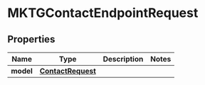 
# MKTGContactEndpointRequest

## Properties
Name | Type | Description | Notes
------------ | ------------- | ------------- | -------------
**model** | [**ContactRequest**](ContactRequest.md) |  | 



